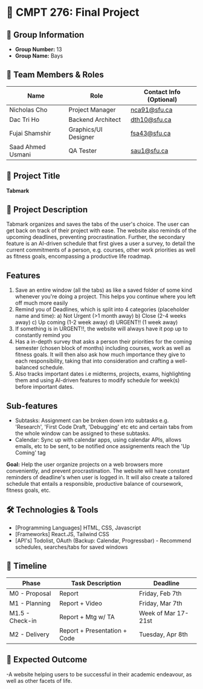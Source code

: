 # 📌 CMPT 276: Final Project

## 📂 Group Information
- **Group Number:** 13
- **Group Name:** Bays

## 👥 Team Members & Roles
| Name              | Role                     | Contact Info (Optional) |
|-------------------|--------------------------|-------------------------|
| Nicholas Cho      | Project Manager          | nca91@sfu.ca            |
| Dac Tri Ho        | Backend Architect        | dth10@sfu.ca            |
| Fujai Shamshir    | Graphics/UI Designer     | fsa43@sfu.ca            |
| Saad Ahmed Usmani | QA Tester                | sau1@sfu.ca             |

## 📝 Project Title
**Tabmark**

## 📖 Project Description
Tabmark organizes and saves the tabs of the user's choice. The user can get back on track of their project with ease. The website also reminds of the upcoming deadlines, preventing procrastination. Further, the secondary feature is an AI-driven schedule that first gives a user a survey, to detail the current commitments of a person, e.g. courses, other work priorities as well as fitness goals, encompassing a productive life roadmap.

## Features
1. Save an entire window (all the tabs) as like a saved folder of some kind whenever you're doing a project.  This helps you continue where you left off much more easily
2. Remind you of Deadlines, which is split into 4 categories (placeholder name and time):
    a) Not Urgent (>1 month away)
    b) Close (2-4 weeks away)
    c) Up coming (1-2 week away)
    d) URGENT!! (1 week away)
3. If something is in URGENT!!, the website will always have it pop up to constantly remind you
4. Has a in-depth survey that asks a person their priorities for the coming semester (chosen block of months) including courses, work as well as fitness goals. It will then also ask how much importance they give to each responsibility, taking that into consideration and crafting a well-balanced schedule.
5. Also tracks important dates i.e midterms, projects, exams, highlighting them and using AI-driven features to modify schedule for week(s) before important dates.

## Sub-features
- Subtasks: Assignment can be broken down into subtasks e.g. 'Research', 'First Code Draft, 'Debugging' etc etc and certain tabs from the whole window can be assigned to these subtasks.
- Calendar: Sync up with calendar apps, using calendar APIs, allows emails, etc to be sent, to be notified once assignements reach the 'Up Coming' tag

__**Goal:**__ Help the user organize projects on a web browsers more conveniently, and prevent procrastination. The website will have constant reminders of deadline's when user is logged in. It will also create a tailored schedule that entails a responsible, productive balance of coursework, fitness goals, etc.

## 🛠️ Technologies & Tools
- [Programming Languages] HTML, CSS, Javascript
- [Frameworks] React.JS, Tailwind CSS
- [API's] Todolist, OAuth (Backup: Calendar, Progressbar) - Recommend schedules, searches/tabs for saved windows

## 📆 Timeline
| Phase            | Task Description                   | Deadline              |
|------------------|------------------------------------|-----------------------|
| M0 - Proposal    | Report                             | Friday, Feb 7th       |
| M1 - Planning    | Report + Video                     | Friday, Mar 7th       |
| M1.5 - Check-in  | Report + Mtg w/ TA                 | Week of Mar 17-21st   |
| M2 - Delivery    | Report + Presentation + Code       | Tuesday, Apr 8th      |

## 🚀 Expected Outcome
-A website helping users to be successful in their academic endeavour, as well as other facets of life.